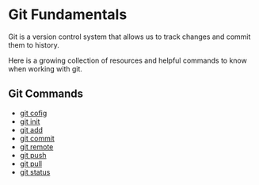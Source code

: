 # Git Fundamentals 

Git is a version control system that allows us to track changes and commit them to history.

Here is a growing collection of resources and helpful commands to know when working with git. 

## Git Commands
- [git cofig](./commands/Config.md)
- [git init](./commands/Init.md)
- [git add](./commands/Add.md)
- [git commit](./commands/Commit.md)
- [git remote](./commands/Remote.md)
- [git push](./commands/Push.md)
- [git pull](./commands/Pull.md)
- [git status](./commands/Status.md)
